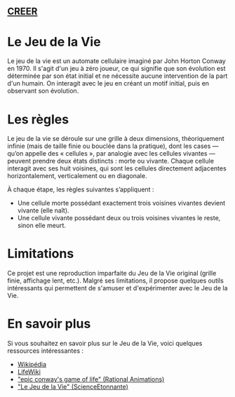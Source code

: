 ## [CREER](https://ginosprod.github.io/Jeu-de-la-Vie/)

# Le Jeu de la Vie
Le jeu de la vie est un automate cellulaire imaginé par John Horton Conway en 1970. Il s'agit d'un jeu à zéro joueur, ce qui signifie que son évolution est déterminée par son état initial et ne nécessite aucune intervention de la part d'un humain. On interagit avec le jeu en créant un motif initial, puis en observant son évolution.

# Les règles
Le jeu de la vie se déroule sur une grille à deux dimensions, théoriquement infinie (mais de taille finie ou bouclée dans la pratique), dont les cases — qu’on appelle des « cellules », par analogie avec les cellules vivantes — peuvent prendre deux états distincts : morte ou vivante. Chaque cellule interagit avec ses huit voisines, qui sont les cellules directement adjacentes horizontalement, verticalement ou en diagonale.

À chaque étape, les règles suivantes s’appliquent :
- Une cellule morte possédant exactement trois voisines vivantes devient vivante (elle naît).
- Une cellule vivante possédant deux ou trois voisines vivantes le reste, sinon elle meurt.

# Limitations
Ce projet est une reproduction imparfaite du Jeu de la Vie original (grille finie, affichage lent, etc.). Malgré ses limitations, il propose quelques outils intéressants qui permettent de s'amuser et d'expérimenter avec le Jeu de la Vie.

# En savoir plus
Si vous souhaitez en savoir plus sur le Jeu de la Vie, voici quelques ressources intéressantes :
- [Wikipédia](https://fr.wikipedia.org/wiki/Jeu_de_la_vie)
- [LifeWiki](https://conwaylife.com/wiki/)
- ["epic conway's game of life" (Rational Animations)](https://www.youtube.com/watch?v=C2vgICfQawE)
- ["Le Jeu de la Vie" (ScienceEtonnante)](https://youtu.be/S-W0NX97DB0?si=D3INFdFrrCfTsUJc)


